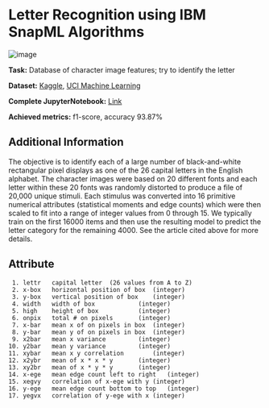 # Letter  Recognition using IBM SnapML Algorithms

![image](https://github.com/Kmohamedalie/Letter_Recognition/assets/63104472/040c2ba2-fe1b-4bea-888b-2b0b4f0f01aa)


**Task:** Database of character image features; try to identify the letter

**Dataset:** <a href="https://www.kaggle.com/datasets/nishan192/letterrecognition-using-svm">Kaggle</a>, <a href="https://archive.ics.uci.edu/dataset/59/letter+recognition">UCI Machine Learning</a>

**Complete JupyterNotebook:** [Link](https://github.com/Kmohamedalie/Letter_Recognition/tree/master/Notebook)

**Achieved metrics:** f1-score, accuracy  93.87%


## Additional Information

The objective is to identify each of a large number of black-and-white rectangular pixel displays as one of the 26 capital letters in the English alphabet.  The character images were based on 20 different fonts and each letter within these 20 fonts was randomly distorted to produce a file of 20,000 unique stimuli.  Each stimulus was converted into 16 primitive numerical attributes (statistical moments and edge counts) which were then scaled to fit into a range of integer values from 0 through 15.  We typically train on the first 16000 items and then use the resulting model to predict the letter category for the remaining 4000.  See the article cited above for more details.

## Attribute

	 1.	lettr	capital letter	(26 values from A to Z)
	 2.	x-box	horizontal position of box	(integer)
	 3.	y-box	vertical position of box	(integer)
	 4.	width	width of box			(integer)
	 5.	high 	height of box			(integer)
	 6.	onpix	total # on pixels		(integer)
	 7.	x-bar	mean x of on pixels in box	(integer)
	 8.	y-bar	mean y of on pixels in box	(integer)
	 9.	x2bar	mean x variance			(integer)
	10.	y2bar	mean y variance			(integer)
	11.	xybar	mean x y correlation		(integer)
	12.	x2ybr	mean of x * x * y		(integer)
	13.	xy2br	mean of x * y * y		(integer)
	14.	x-ege	mean edge count left to right	(integer)
	15.	xegvy	correlation of x-ege with y	(integer)
	16.	y-ege	mean edge count bottom to top	(integer)
	17.	yegvx	correlation of y-ege with x	(integer)
